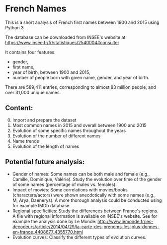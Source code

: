 # French Names
This is a short analysis of French first names between 1900 and 2015 using Python 3.

The database can be downloaded from INSEE's website at: https://www.insee.fr/fr/statistiques/2540004#consulter

It contains four features:
- gender,
- first name,
- year of birth, between 1900 and 2015,
- number of people born with given name, gender, and year of birth. 

There are 589,411 entries, corresponding to almost 83 million people, and over 31,000 unique names.

## Content:

0. Import and prepare the dataset
1. Most common names in 2015 and overall between 1900 and 2015
2. Evolution of some specific names throughout the years
3. Evolution of the number of different names
4. Name trends
5. Evolution of the length of names

## Potential future analysis:
- Gender of names: Some names can be both male and female (e.g., Camille, Dominique, Valérie). Study the evolution over time of the gender of some names (percentage of males vs. females).
- Impact of movies: Some correlations with movies/books (characters/actors) were shown anecdotically with some names (e.g., M, Arya, Daenerys). A more thorough analysis could be conducted using for example IMDb database.
- Regional specificities: Study the differences between France's regions. A file with regional information is available on INSEE's website. See for example the analysis done by Le Monde: http://www.lemonde.fr/les-decodeurs/article/2014/04/29/la-carte-des-prenoms-les-plus-donnes-en-france_4408677_4355770.html
- Evolution curves: Classify the different types of evolution curves.
